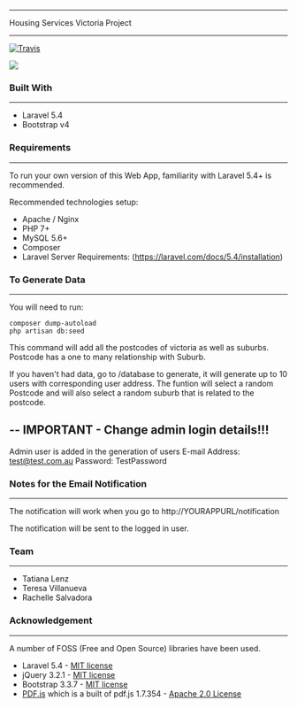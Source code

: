 ********************
Housing Services Victoria Project
********************
[![Travis](https://travis-ci.org/CodeforAustralia/vhs.svg?branch=master)]()

<img src="https://img.shields.io/badge/license-GPL-brightgreen.svg">

### Built With
********************
<ul>
    <li>Laravel 5.4</li>
    <li>Bootstrap v4</li>
</ul>

### Requirements
********************
To run your own version of this Web App, familiarity with Laravel 5.4+ is recommended.

Recommended technologies setup:
<ul>
    <li>Apache / Nginx</li>
    <li>PHP 7+</li>
    <li>MySQL 5.6+</li>
    <li>Composer</li>
    <li>Laravel Server Requirements: (<a href="https://laravel.com/docs/5.4/installation" target="_blank">https://laravel.com/docs/5.4/installation</a>)</li>
</ul>

### To Generate Data
********************
You will need to run:
```
composer dump-autoload
php artisan db:seed
```

This command will add all the postcodes of victoria as well as suburbs.
Postcode has a one to many relationship with Suburb.

If you haven't had data, go to /database to generate, it will generate up to 10 users with corresponding user address.
The funtion will select a random Postcode and will also select a random suburb that is related to the postcode.

--
IMPORTANT - Change admin login details!!!
--

Admin user is added in the generation of users
E-mail Address: test@test.com.au
Password: TestPassword

### Notes for the Email Notification
********************

The notification will work when you go to
http://YOURAPPURL/notification

The notification will be sent to the logged in user.

### Team
********************
<ul>
    <li>Tatiana Lenz</li>
    <li>Teresa Villanueva</li>
    <li>Rachelle Salvadora</li>
</ul>

### Acknowledgement
********************

A number of FOSS (Free and Open Source) libraries have been used.
<ul>
   <li>Laravel 5.4 - <a href="https://github.com/laravel/laravel#license" target="_blank">MIT license</a></li>
   <li>jQuery 3.2.1 - <a href="https://getbootstrap.com/docs/3.3/getting-started/#license-faqs" target="_blank">MIT license</a></li>
   <li>Bootstrap 3.3.7 - <a href="https://github.com/necolas/normalize.css/blob/master/LICENSE.md" target="_blank">MIT license</a></li>
   <li><a href="https://github.com/legalthings/pdf.js-viewer" target="_blank">PDF.js</a> which is a built of pdf.js 1.7.354 - <a href="https://github.com/mozilla/pdf.js/blob/master/LICENSE" target="_blank">Apache 2.0 License</a></li>

</ul>


